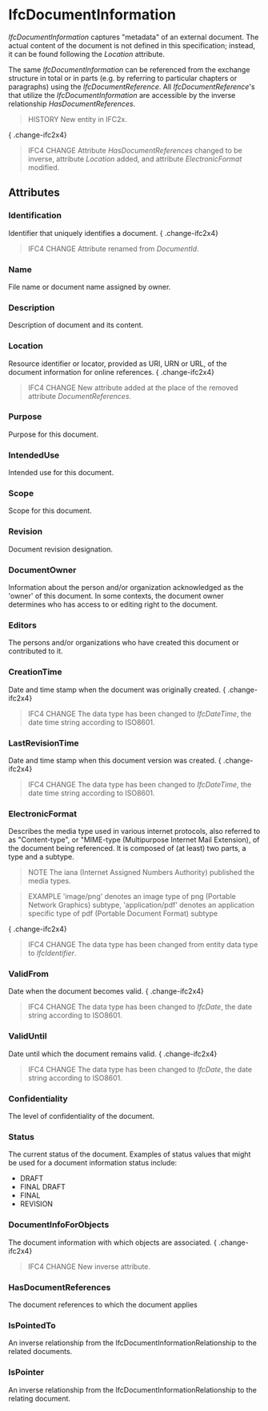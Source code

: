 # IfcDocumentInformation

_IfcDocumentInformation_ captures "metadata" of an external document. The actual content of the document is not defined in this specification; instead, it can be found following the _Location_ attribute.
<!-- end of short definition -->

The same _IfcDocumentInformation_ can be referenced from the exchange structure in total or in parts (e.g. by referring to particular chapters or paragraphs) using the _IfcDocumentReference_. All _IfcDocumentReference_'s that utilize the _IfcDocumentInformation_ are accessible by the inverse relationship _HasDocumentReferences_.

> HISTORY New entity in IFC2x.

{ .change-ifc2x4}
> IFC4 CHANGE Attribute _HasDocumentReferences_ changed to be inverse, attribute _Location_ added, and attribute _ElectronicFormat_ modified.

## Attributes

### Identification
Identifier that uniquely identifies a document.
{ .change-ifc2x4}
> IFC4 CHANGE Attribute renamed from _DocumentId_.

### Name
File name or document name assigned by owner.

### Description
Description of document and its content.

### Location
Resource identifier or locator, provided as URI, URN or URL, of the document information for online references.
{ .change-ifc2x4}
> IFC4 CHANGE New attribute added at the place of the removed attribute _DocumentReferences_.

### Purpose
Purpose for this document.

### IntendedUse
Intended use for this document.

### Scope
Scope for this document.

### Revision
Document revision designation.

### DocumentOwner
Information about the person and/or organization acknowledged as the 'owner' of this document. In some contexts, the document owner determines who has access to or editing right to the document.

### Editors
The persons and/or organizations who have created this document or contributed to it.

### CreationTime
Date and time stamp when the document was originally created.
{ .change-ifc2x4}
> IFC4 CHANGE The data type has been changed to _IfcDateTime_, the date time string according to ISO8601.

### LastRevisionTime
Date and time stamp when this document version was created.
{ .change-ifc2x4}
> IFC4 CHANGE The data type has been changed to _IfcDateTime_, the date time string according to ISO8601.

### ElectronicFormat
Describes the media type used in various internet protocols, also referred to as "Content-type", or "MIME-type (Multipurpose Internet Mail Extension), of the document being referenced. It is composed of (at least) two parts, a type and a subtype.
> NOTE The iana (Internet Assigned Numbers Authority) published the media types.

> EXAMPLE 'image/png' denotes an image type of png (Portable Network Graphics) subtype, 'application/pdf' denotes an application specific type of pdf (Portable Document Format) subtype

{ .change-ifc2x4}
> IFC4 CHANGE The data type has been changed from entity data type to _IfcIdentifier_.

### ValidFrom
Date when the document becomes valid.
{ .change-ifc2x4}
> IFC4 CHANGE The data type has been changed to _IfcDate_, the date string according to ISO8601.

### ValidUntil
Date until which the document remains valid.
{ .change-ifc2x4}
> IFC4 CHANGE The data type has been changed to _IfcDate_, the date string according to ISO8601.

### Confidentiality
The level of confidentiality of the document.

### Status
The current status of the document. Examples of status values that might be used for a document information status include:
- DRAFT
- FINAL DRAFT
- FINAL
- REVISION

### DocumentInfoForObjects
The document information with which objects are associated.
{ .change-ifc2x4}
> IFC4 CHANGE New inverse attribute.

### HasDocumentReferences
The document references to which the document applies

### IsPointedTo
An inverse relationship from the IfcDocumentInformationRelationship to the related documents.

### IsPointer
An inverse relationship from the IfcDocumentInformationRelationship to the relating document.
